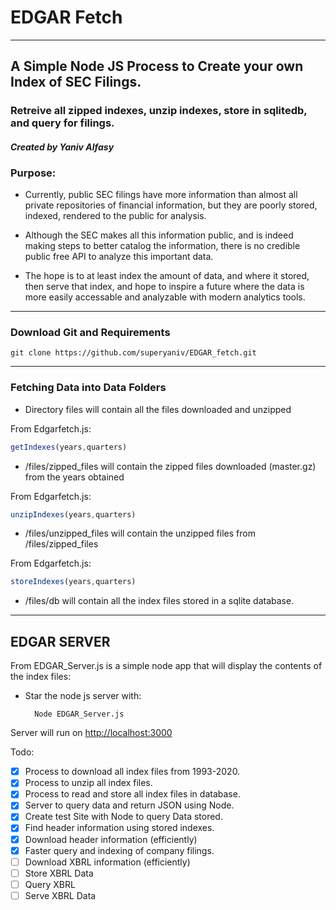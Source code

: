 # EDGAR Fetch
---

## A Simple Node JS Process to Create your own Index of SEC Filings.
### Retreive all zipped indexes, unzip indexes, store in sqlitedb, and query for filings.

#### *Created by Yaniv Alfasy*

### Purpose: 
- Currently, public SEC filings have more information than almost all private repositories of financial information, but they are poorly stored, indexed, rendered to the public for analysis.

- Although the SEC makes all this information public, and is indeed making steps to better catalog the information, there is no credible public free API to analyze this important data. 

- The hope is to at least index the amount of data, and where it stored, then serve that index, and hope to inspire a future where the data is more easily accessable and analyzable with modern analytics tools.

---
### Download Git and Requirements

    git clone https://github.com/superyaniv/EDGAR_fetch.git

---
### Fetching Data into Data Folders

* Directory files will contain all the files downloaded and unzipped

From Edgarfetch.js:
```javascript
getIndexes(years,quarters)
```
* /files/zipped_files will contain the zipped files downloaded (master.gz) from the years obtained

From Edgarfetch.js:
```javascript
unzipIndexes(years,quarters) 
```
* /files/unzipped_files will contain the unzipped files from /files/zipped_files

From Edgarfetch.js:
```javascript 
storeIndexes(years,quarters) 
```
* /files/db will contain all the index files stored in a sqlite database.

---
## EDGAR SERVER
From EDGAR_Server.js is a simple node app that will display the contents of the index files:

* Star the node js server with:
    
        Node EDGAR_Server.js

Server will run on [http://localhost:3000](http://localhost:3000)

Todo:
- [x] Process to download all index files from 1993-2020.
- [x] Process to unzip all index files.
- [x] Process to read and store all index files in database.
- [x] Server to query data and return JSON using Node.
- [x] Create test Site with Node to query Data stored.
- [x] Find header information using stored indexes.
- [x] Download header information (efficiently)
- [x] Faster query and indexing of company filings.
- [ ] Download XBRL information (efficiently)
- [ ] Store XBRL Data
- [ ] Query XBRL
- [ ] Serve XBRL Data
